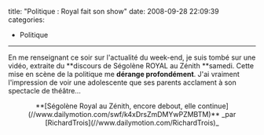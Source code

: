 title: "Politique : Royal fait son show"
date: 2008-09-28 22:09:39
categories:
  - Politique
---

En me renseignant ce soir sur l'actualité du week-end, je suis tombé sur une vidéo, extraite du **discours de Ségolène ROYAL au Zénith **samedi. Cette mise en scène de la politique me **dérange profondément**. J'ai vraiment l'impression de voir une adolescente que ses parents acclament à son spectacle de théâtre&#8230;
<div style="text-align: center">
**[Ségolène Royal au Zénith, encore debout, elle continue](//www.dailymotion.com/swf/k4xDrsZmDMYwPZMBTM)**
_par [RichardTrois](//www.dailymotion.com/RichardTrois)_</div>